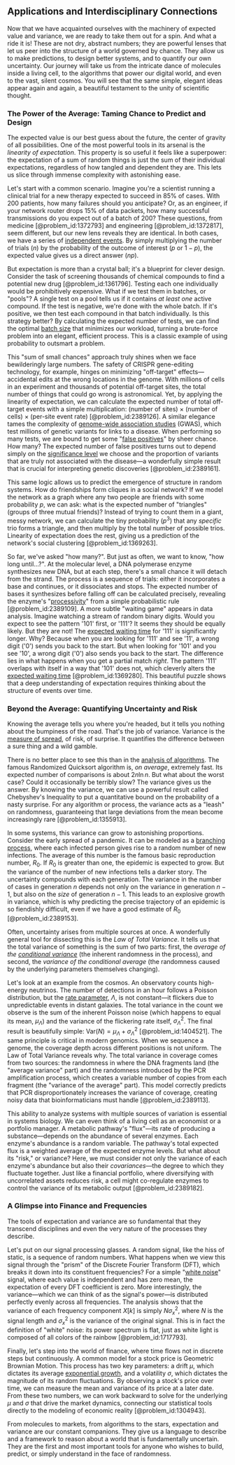 ## Applications and Interdisciplinary Connections

Now that we have acquainted ourselves with the machinery of expected value and variance, we are ready to take them out for a spin. And what a ride it is! These are not dry, abstract numbers; they are powerful lenses that let us peer into the structure of a world governed by chance. They allow us to make predictions, to design better systems, and to quantify our own uncertainty. Our journey will take us from the intricate dance of molecules inside a living cell, to the algorithms that power our digital world, and even to the vast, silent cosmos. You will see that the same simple, elegant ideas appear again and again, a beautiful testament to the unity of scientific thought.

### The Power of the Average: Taming Chance to Predict and Design

The expected value is our best guess about the future, the center of gravity of all possibilities. One of the most powerful tools in its arsenal is the *linearity of expectation*. This property is so useful it feels like a superpower: the expectation of a sum of random things is just the sum of their individual expectations, regardless of how tangled and dependent they are. This lets us slice through immense complexity with astonishing ease.

Let's start with a common scenario. Imagine you're a scientist running a clinical trial for a new therapy expected to succeed in $85\%$ of cases. With 200 patients, how many failures should you anticipate? Or, as an engineer, if your network router drops $15\%$ of data packets, how many successful transmissions do you expect out of a batch of 200? These questions, from medicine [@problem_id:1372793] and engineering [@problem_id:1372817], seem different, but our new lens reveals they are identical. In both cases, we have a series of [independent events](@article_id:275328). By simply multiplying the number of trials ($n$) by the probability of the outcome of interest ($p$ or $1-p$), the expected value gives us a direct answer ($np$).

But expectation is more than a crystal ball; it's a blueprint for clever design. Consider the task of screening thousands of chemical compounds to find a potential new drug [@problem_id:1361796]. Testing each one individually would be prohibitively expensive. What if we test them in batches, or "pools"? A single test on a pool tells us if it contains *at least one* active compound. If the test is negative, we're done with the whole batch. If it's positive, we then test each compound in that batch individually. Is this strategy better? By calculating the expected number of tests, we can find the optimal [batch size](@article_id:173794) that minimizes our workload, turning a brute-force problem into an elegant, efficient process. This is a classic example of using probability to outsmart a problem.

This "sum of small chances" approach truly shines when we face bewilderingly large numbers. The safety of CRISPR gene-editing technology, for example, hinges on minimizing "off-target" effects—accidental edits at the wrong locations in the genome. With millions of cells in an experiment and thousands of potential off-target sites, the total number of things that could go wrong is astronomical. Yet, by applying the linearity of expectation, we can calculate the expected number of total off-target events with a simple multiplication: (number of sites) $\times$ (number of cells) $\times$ (per-site event rate) [@problem_id:2389126]. A similar elegance tames the complexity of [genome-wide association studies](@article_id:171791) (GWAS), which test millions of genetic variants for links to a disease. When performing so many tests, we are bound to get some "[false positives](@article_id:196570)" by sheer chance. How many? The expected number of false positives turns out to depend simply on the [significance level](@article_id:170299) we choose and the proportion of variants that are truly not associated with the disease—a wonderfully simple result that is crucial for interpreting genetic discoveries [@problem_id:2389161].

This same logic allows us to predict the emergence of structure in random systems. How do friendships form cliques in a social network? If we model the network as a graph where any two people are friends with some probability $p$, we can ask: what is the expected number of "triangles" (groups of three mutual friends)? Instead of trying to count them in a giant, messy network, we can calculate the tiny probability ($p^3$) that any *specific* trio forms a triangle, and then multiply by the total number of possible trios. Linearity of expectation does the rest, giving us a prediction of the network's social clustering [@problem_id:1369263].

So far, we've asked "how many?". But just as often, we want to know, "how long until...?". At the molecular level, a DNA polymerase enzyme synthesizes new DNA, but at each step, there's a small chance it will detach from the strand. The process is a sequence of trials: either it incorporates a base and continues, or it dissociates and stops. The expected number of bases it synthesizes before falling off can be calculated precisely, revealing the enzyme's "[processivity](@article_id:274434)" from a simple probabilistic rule [@problem_id:2389109]. A more subtle "waiting game" appears in data analysis. Imagine watching a stream of random binary digits. Would you expect to see the pattern '101' first, or '111'? It seems they should be equally likely. But they are not! The [expected waiting time](@article_id:273755) for '111' is significantly longer. Why? Because when you are looking for '111' and see '11', a wrong digit ('0') sends you back to the start. But when looking for '101' and you see '10', a wrong digit ('0') also sends you back to the start. The difference lies in what happens when you get a partial match *right*. The pattern '111' overlaps with itself in a way that '101' does not, which cleverly alters the [expected waiting time](@article_id:273755) [@problem_id:1369280]. This beautiful puzzle shows that a deep understanding of expectation requires thinking about the structure of events over time.

### Beyond the Average: Quantifying Uncertainty and Risk

Knowing the average tells you where you're headed, but it tells you nothing about the bumpiness of the road. That's the job of variance. Variance is the [measure of spread](@article_id:177826), of risk, of surprise. It quantifies the difference between a sure thing and a wild gamble.

There is no better place to see this than in the [analysis of algorithms](@article_id:263734). The famous Randomized Quicksort algorithm is, *on average*, extremely fast. Its expected number of comparisons is about $2n \ln n$. But what about the worst case? Could it occasionally be terribly slow? The variance gives us the answer. By knowing the variance, we can use a powerful result called Chebyshev's Inequality to put a quantitative bound on the probability of a nasty surprise. For any algorithm or process, the variance acts as a "leash" on randomness, guaranteeing that large deviations from the mean become increasingly rare [@problem_id:1355913].

In some systems, this variance can grow to astonishing proportions. Consider the early spread of a pandemic. It can be modeled as a [branching process](@article_id:150257), where each infected person gives rise to a random number of new infections. The average of this number is the famous basic reproduction number, $R_0$. If $R_0$ is greater than one, the epidemic is expected to grow. But the variance of the number of new infections tells a darker story. The uncertainty compounds with each generation. The variance in the number of cases in generation $n$ depends not only on the variance in generation $n-1$, but also on the *size* of generation $n-1$. This leads to an explosive growth in variance, which is why predicting the precise trajectory of an epidemic is so fiendishly difficult, even if we have a good estimate of $R_0$ [@problem_id:2389153].

Often, uncertainty arises from multiple sources at once. A wonderfully general tool for dissecting this is the *Law of Total Variance*. It tells us that the total variance of something is the sum of two parts: first, the *average of the [conditional variance](@article_id:183309)* (the inherent randomness in the process), and second, the *variance of the conditional average* (the randomness caused by the underlying parameters themselves changing).

Let's look at an example from the cosmos. An observatory counts high-energy neutrinos. The number of detections in an hour follows a Poisson distribution, but the [rate parameter](@article_id:264979), $\Lambda$, is not constant—it flickers due to unpredictable events in distant galaxies. The total variance in the count we observe is the sum of the inherent Poisson noise (which happens to equal its mean, $\mu_{\Lambda}$) and the variance of the flickering rate itself, $\sigma_{\Lambda}^2$. The final result is beautifully simple: $\text{Var}(N) = \mu_{\Lambda} + \sigma_{\Lambda}^2$ [@problem_id:1404521]. The same principle is critical in modern genomics. When we sequence a genome, the coverage depth across different positions is not uniform. The Law of Total Variance reveals why. The total variance in coverage comes from two sources: the randomness in where the DNA fragments land (the "average variance" part) and the randomness introduced by the PCR amplification process, which creates a variable number of copies from each fragment (the "variance of the average" part). This model correctly predicts that PCR disproportionately increases the variance of coverage, creating noisy data that bioinformaticians must handle [@problem_id:2389113].

This ability to analyze systems with multiple sources of variation is essential in systems biology. We can even think of a living cell as an economist or a portfolio manager. A metabolic pathway's "flux"—its rate of producing a substance—depends on the abundance of several enzymes. Each enzyme's abundance is a random variable. The pathway's total expected flux is a weighted average of the expected enzyme levels. But what about its "risk," or variance? Here, we must consider not only the variance of each enzyme's abundance but also their *covariances*—the degree to which they fluctuate together. Just like a financial portfolio, where diversifying with uncorrelated assets reduces risk, a cell might co-regulate enzymes to control the variance of its metabolic output [@problem_id:2389182].

### A Glimpse into Finance and Frequencies

The tools of expectation and variance are so fundamental that they transcend disciplines and even the very nature of the processes they describe.

Let's put on our signal processing glasses. A random signal, like the hiss of static, is a sequence of random numbers. What happens when we view this signal through the "prism" of the Discrete Fourier Transform (DFT), which breaks it down into its constituent frequencies? For a simple "[white noise](@article_id:144754)" signal, where each value is independent and has zero mean, the expectation of every DFT coefficient is zero. More interestingly, the variance—which we can think of as the signal's power—is distributed perfectly evenly across all frequencies. The analysis shows that the variance of each frequency component $X[k]$ is simply $N\sigma_x^2$, where $N$ is the signal length and $\sigma_x^2$ is the variance of the original signal. This is in fact the definition of "white" noise: its power spectrum is flat, just as white light is composed of all colors of the rainbow [@problem_id:1717793].

Finally, let's step into the world of finance, where time flows not in discrete steps but continuously. A common model for a stock price is Geometric Brownian Motion. This process has two key parameters: a drift $\mu$, which dictates its average [exponential growth](@article_id:141375), and a volatility $\sigma$, which dictates the magnitude of its random fluctuations. By observing a stock's price over time, we can measure the mean and variance of its price at a later date. From these two numbers, we can work backward to solve for the underlying $\mu$ and $\sigma$ that drive the market dynamics, connecting our statistical tools directly to the modeling of economic reality [@problem_id:1304943].

From molecules to markets, from algorithms to the stars, expectation and variance are our constant companions. They give us a language to describe and a framework to reason about a world that is fundamentally uncertain. They are the first and most important tools for anyone who wishes to build, predict, or simply understand in the face of randomness.